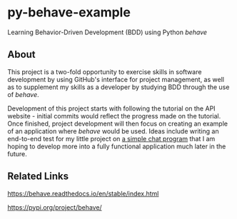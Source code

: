 # py-behave-example
Learning Behavior-Driven Development (BDD) using Python *behave*

## About
This project is a two-fold opportunity to exercise skills in software development by using GitHub's interface for project management, as well as to supplement my skills as a developer by studying BDD through the use of *behave*. 

Development of this project starts with following the tutorial on the API website - initial commits would reflect the progress made on the tutorial. Once finished, project development will then focus on creating an example of an application where *behave* would be used. Ideas include writing an end-to-end test for my little project on [a simple chat program](https://github.com/JedCainglet/Unsecured-Networked-Simple-Chat-Program) that I am hoping to develop more into a fully functional application much later in the future. 

## Related Links 
https://behave.readthedocs.io/en/stable/index.html

https://pypi.org/project/behave/
